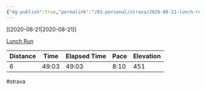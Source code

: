 ```yaml
---
{"dg-publish":true,"permalink":"/01-personal/strava/2020-08-21-lunch-run/"}
---
```



[[2020-08-21\|2020-08-21]]

[Lunch Run](https://www.strava.com/activities/3947436420)

| Distance | Time  | Elapsed Time | Pace | Elevation |
| -------- | ----- | ------------ | ---- | --------- |
| 6        | 49:03 | 49:03        | 8:10 | 451       |




#strava
